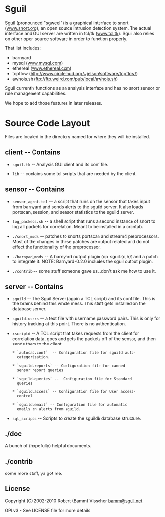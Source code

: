 # Sguil

Sguil (pronounced "sgweel") is a graphical interface to snort 
(www.snort.org), an open source intrusion detection system. 
The actual interface and GUI server are written in tcl/tk 
(www.tcl.tk). Sguil also relies on other open source software 
in order to function properly. 

That list includes: 
 * barnyard
 * mysql (www.mysql.com)
 * ethereal (www.ethereal.com)
 * tcpflow (http://www.circlemud.org/~jelson/software/tcpflow/)
 * awhois.sh (ftp://ftp.weird.com/pub/local/awhois.sh)

Sguil currently functions as an analysis interface and has 
no snort sensor or rule management capabilities. 

We hope to add those features in later releases.

# Source Code Layout

Files are located in the directory named for where they
will be installed.

## client -- Contains

 * `sguil.tk` -- Analysis GUI client and
 its conf file. 
 
 * `lib` -- contains some tcl scripts 
 that are needed by the client.

## sensor -- Contains 

 * `sensor_agent.tcl` --  a script that runs on the sensor that takes 
   input from barnyard and sends alerts to the sguild server.  It also 
   loads portscan, session, and sensor statistics to the sguild server.
 
 * `log_packets.sh` -- a shell script that runs a 
   second instance of snort to log all packets 
   for correlation.  Meant to be installed in a
   crontab.
 
 * `./snort_mods` -- patches to snorts portscan and
   stream4 preprocessors.  Most of the changes in
   these patches are output related and do not 
   effect the functionality of the preprocessor.

 * `./barnyad_mods` -- A barnyard output plugin (op_sguil.{c,h}) and 
   a patch to integrate it. NOTE: Barnyard-0.2.0 includes the sguil output
   plugin.
 
 * `./contrib` -- some stuff someone gave us...don't
   ask me how to use it.

## server -- Contains 

 * `sguild` -- The Sguil Server (again a TCL script)
   and its conf file.  This is the brains behind this
   whole mess.  This stuff gets installed on the 
   database server.  
 
 * `sguild.users` -- a text file with
   username:password pairs.  This is only for history
   tracking at this point.  There is no authentication. 
 
 * `xscriptd` -- A TCL script that takes requests from 
   the client for correlation data, goes and gets the 
   packets off of the sensor, and then sends them to 
   the client.

       * `autocat.conf`  -- Configuration file for sguild auto-
         categorization.

       * `sguild.reports` -- Configuration file for canned 
         sensor report queries

       * `sguild.queries` --  Configuration file for Standard
         queries

       * `sguild.access` -- Configuration file for User access-
         control

       * `sguild.email` -- Configuration file for automatic
         emails on alerts from sguild.
 
 * `sql_scripts` -- Scripts to create the sguildb 
   database structure.


## ./doc
A bunch of (hopefully) helpful documents.

## ./contrib
some more stuff, ya got me.

## License

Copyright (C) 2002-2010 Robert (Bamm) Visscher <bamm@sguil.net>

GPLv3 - See LICENSE file for more details

